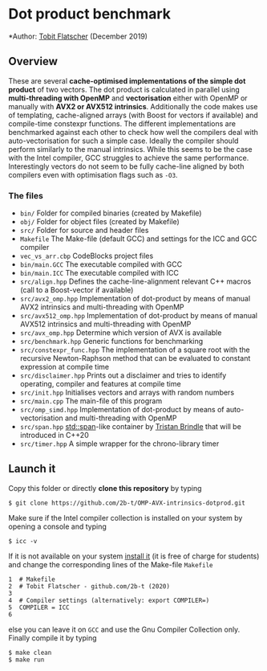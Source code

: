 # Dot product benchmark

*Author: [Tobit Flatscher](https://github.com/2b-t) (December 2019)

## Overview
These are several **cache-optimised implementations of the simple dot product** of two vectors. The dot product is calculated in parallel using **multi-threading with OpenMP** and **vectorisation** either with OpenMP or manually with **AVX2 or AVX512 intrinsics**.
Additionally the code makes use of templating, cache-aligned arrays (with Boost for vectors if available) and compile-time constexpr functions.
The different implementations are benchmarked against each other to check how well the compilers deal with auto-vectorisation for such a simple case. Ideally the compiler should perform similarly to the manual intrinsics. While this seems to be the case with the Intel compiler, GCC struggles to achieve the same performance.
Interestingly vectors do not seem to be fully cache-line aligned by both compilers even with optimisation flags such as `-O3`.

### The files

- `bin/` Folder for compiled binaries (created by Makefile)
- `obj/` Folder for object files (created by Makefile)
- `src/` Folder for source and header files
- `Makefile` The Make-file (default GCC) and settings for the ICC and GCC compiler
- `vec_vs_arr.cbp` CodeBlocks project files
- `bin/main.GCC` The executable compiled with GCC
- `bin/main.ICC` The executable compiled with ICC
- `src/align.hpp` Defines the cache-line-alignment relevant C++ macros (call to a Boost-vector if available)
- `src/avx2_omp.hpp` Implementation of dot-product by means of manual AVX2 intrinsics and multi-threading with OpenMP
- `src/avx512_omp.hpp` Implementation of dot-product by means of manual AVX512 intrinsics and multi-threading with OpenMP
- `src/avx_omp.hpp` Determine which version of AVX is available
- `src/benchmark.hpp` Generic functions for benchmarking
- `src/constexpr_func.hpp` The implementation of a square root with the recursive Newton-Raphson method that can be evaluated to constant expression at compile time
- `src/disclaimer.hpp` Prints out a disclaimer and tries to identify operating, compiler and features at compile time
- `src/init.hpp` Initialises vectors and arrays with random numbers
- `src/main.cpp` The main-file of this program
- `src/omp_simd.hpp` Implementation of dot-product by means of auto-vectorisation and multi-threading with OpenMP
- `src/span.hpp` [std::span](https://en.cppreference.com/w/cpp/container/span)-like container by [Tristan Brindle](https://github.com/tcbrindle/span) that will be introduced in C++20
- `src/timer.hpp` A simple wrapper for the chrono-library timer


## Launch it
Copy this folder or directly **clone this repository** by typing
```
$ git clone https://github.com/2b-t/OMP-AVX-intrinsics-dotprod.git 
```
Make sure if the Intel compiler collection is installed on your system by opening a console and typing
```
$ icc -v
```
If it is not available on your system [install it](https://software.intel.com/en-us/compilers) (it is free of charge for students) and change the corresponding lines of the Make-file `Makefile`
```
1  # Makefile
2  # Tobit Flatscher - github.com/2b-t (2020)
3
4  # Compiler settings (alternatively: export COMPILER=)
5  COMPILER = ICC
6
```
else you can leave it on `GCC` and use the Gnu Compiler Collection only.
Finally compile it by typing
```
$ make clean
$ make run
```
